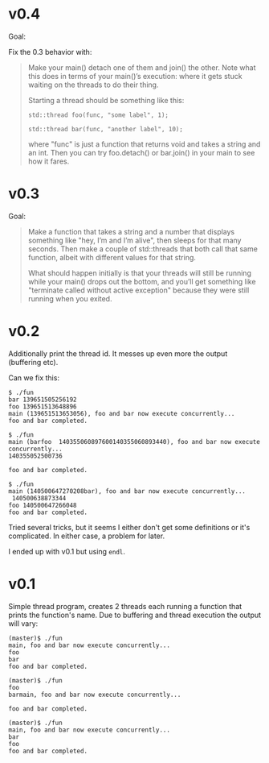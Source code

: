 v0.4
====

Goal:

Fix the 0.3 behavior with:

> Make your main() detach one of them and join() the other.  Note what this does in terms of your main()’s execution: where it gets stuck waiting on the threads to do their thing.
>
> Starting a thread should be something like this:
> 
> `std::thread foo(func, "some label", 1);`
>
> `std::thread bar(func, "another label", 10);`
>
> where "func" is just a function that returns void and takes a string and an int. Then you can try foo.detach() or bar.join() in your main to see how it fares.

v0.3
====

Goal:

> Make a function that takes a string and a number that displays something like "hey, I’m <string> and I’m alive", then sleeps for that many seconds.  Then make a couple of std::threads that both call that same function, albeit with different values for that string.
>
> What should happen initially is that your threads will still be running while your main() drops out the bottom, and you’ll get something like "terminate called without active exception" because they were still running when you exited.

v0.2
====
Additionally print the thread id. It messes up even more the output (buffering etc).

Can we fix this:
```
$ ./fun
bar 139651505256192
foo 139651513648896
main (139651513653056), foo and bar now execute concurrently...
foo and bar completed.

$ ./fun
main (barfoo  140355060897600140355060893440), foo and bar now execute concurrently...
140355052500736

foo and bar completed.

$ ./fun
main (140500647270208bar), foo and bar now execute concurrently...
 140500638873344
foo 140500647266048
foo and bar completed.
```

Tried several tricks, but it seems I either don't get some definitions or it's complicated. In either case, a problem for later.

I ended up with v0.1 but using `endl`.

v0.1
====

Simple thread program, creates 2 threads each running a function that prints the function's name. Due to buffering and thread execution the output will vary:

```
(master)$ ./fun 
main, foo and bar now execute concurrently...
foo
bar
foo and bar completed.

(master)$ ./fun 
foo
barmain, foo and bar now execute concurrently...

foo and bar completed.

(master)$ ./fun 
main, foo and bar now execute concurrently...
bar
foo
foo and bar completed.
```